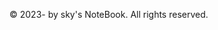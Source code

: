 <!-- 页脚 -->

&emsp;  
&emsp;  
&emsp;  
&emsp;  
&emsp;  
&emsp;  
&emsp;  
&emsp;  
&emsp;  
&emsp;

© 2023- by sky's NoteBook. All rights reserved.